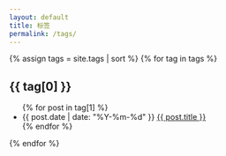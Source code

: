 ```yaml
---
layout: default
title: 标签
permalink: /tags/
---
```

<section class="tags">
  {% assign tags = site.tags | sort %}
  {% for tag in tags %}
  <div class="tag-group" data-tag="{{ tag[0] | slugify }}">
    <h2 id="{{ tag[0] | slugify }}">{{ tag[0] }}</h2>
    <ul>
      {% for post in tag[1] %}
      <li>
        <span class="tag-date">{{ post.date | date: "%Y-%m-%d" }}</span>
        <a href="{{ post.url | relative_url }}">{{ post.title }}</a>
      </li>
      {% endfor %}
    </ul>
  </div>
  {% endfor %}
</section>

<script>
  document.addEventListener('DOMContentLoaded', function () {
    const groups = Array.from(document.querySelectorAll('.tag-group'));

    function showTag(slug) {
      groups.forEach(group => {
        group.style.display = !slug || group.dataset.tag === slug ? '' : 'none';
      });
    }

    function updateFromHash() {
      const slug = window.location.hash.replace('#', '');
      showTag(slug);
      if (slug) {
        const heading = document.getElementById(slug);
        if (heading) {
          heading.scrollIntoView({ behavior: 'smooth', block: 'start' });
        }
      }
    }

    window.addEventListener('hashchange', updateFromHash);
    updateFromHash();
  });
</script>
